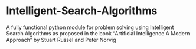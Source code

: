 # Intelligent-Search-Algorithms
A fully functional python module for problem solving using Intelligent Search Algorithms as proposed in the book “Artificial Intelligence A Modern Approach” by Stuart Russel and Peter Norvig
